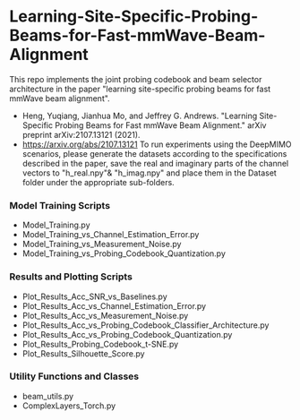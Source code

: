 # Learning-Site-Specific-Probing-Beams-for-Fast-mmWave-Beam-Alignment

This repo implements the joint probing codebook and beam selector architecture in the paper "learning site-specific probing beams for fast mmWave beam alignment".
* Heng, Yuqiang, Jianhua Mo, and Jeffrey G. Andrews. "Learning Site-Specific Probing Beams for Fast mmWave Beam Alignment." arXiv preprint arXiv:2107.13121 (2021).
* https://arxiv.org/abs/2107.13121
To run experiments using the DeepMIMO scenarios, please generate the datasets according to the specifications described in the paper, save the real and imaginary parts of the channel vectors to "h_real.npy"& "h_imag.npy" and place them in the Dataset folder under the appropriate sub-folders. 

### Model Training Scripts

* Model_Training.py
* Model_Training_vs_Channel_Estimation_Error.py
* Model_Training_vs_Measurement_Noise.py
* Model_Training_vs_Probing_Codebook_Quantization.py

### Results and Plotting Scripts

* Plot_Results_Acc_SNR_vs_Baselines.py
* Plot_Results_Acc_vs_Channel_Estimation_Error.py
* Plot_Results_Acc_vs_Measurement_Noise.py
* Plot_Results_Acc_vs_Probing_Codebook_Classifier_Architecture.py
* Plot_Results_Acc_vs_Probing_Codebook_Quantization.py
* Plot_Results_Probing_Codebook_t-SNE.py
* Plot_Results_Silhouette_Score.py

### Utility Functions and Classes

* beam_utils.py
* ComplexLayers_Torch.py
